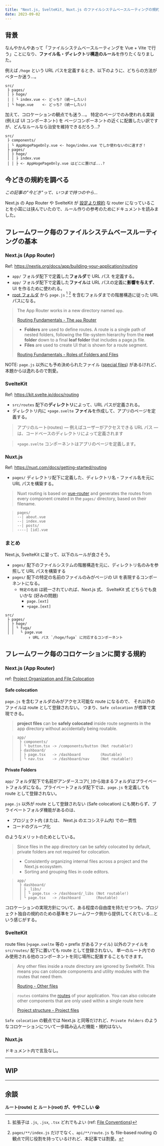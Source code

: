 ```yaml
---
title: "Next.js, SvelteKit, Nuxt.js のファイルシステムベースルーティングの規約を比較して、独自ルールの参考にする"
date: 2023-09-02
---
```


## 背景

なんやかんやあって「ファイルシステムベースルーティングを Vue + Vite で行う」ことになり、**ファイル名・ディレクトリ構造のルール**を作りたくなりました。

例えば `/hoge` という URL パスを定義するとき、以下のように、どちらの方法がベターか迷う...。

```
src/
 ├ pages/
 │ ├ hoge/
 │ │ └ index.vue <- どっち? (統一したい)
 │ └ hoge.vue    <- どっち? (統一したい)
```

加えて、コロケーションの観点でも迷う...。
特定のページでのみ使われる実装 (例えば UI コンポーネント) を ページコンポーネントの近くに配置したい訳ですが、どんなルールなら治安を維持できるだろう...?

```
src/
 ├ components/
 │ └ AppHogePageOnly.vue <- hoge/index.vue でしか使わないのに遠すぎ！
 ├ pages/
 │ ├ hoge/
 │ │ ├ index.vue
 │ │ ├ <- AppHogePageOnly.vue はどこに置けば...?
```

## 今どきの規約を調べる

_この記事の"今どき"って、いつまで持つのやら..._

Next.js の App Router や SvelteKit が [設定より規約](https://ja.wikipedia.org/wiki/%E8%A8%AD%E5%AE%9A%E3%82%88%E3%82%8A%E8%A6%8F%E7%B4%84) な router になっていることを小耳には挟んでいたので、ルール作りの参考のためにドキュメントを読みました。

## フレームワーク毎のファイルシステムベースルーティングの基本

### Next.js (App Router)

Ref: https://nextjs.org/docs/app/building-your-application/routing

- `app/` フォルダ配下で定義した**フォルダ**で URL パス を定義する。
- `app/` フォルダ配下で定義した**ファイル**は URL パスの定義に**影響を与えず**、 UI を作るために使われる。
- [root フォルダ](https://nextjs.org/docs/app/building-your-application/routing#terminology) から `page.js` [^1] [^2] を含むフォルダまでの階層構造に従った URL パスになる。

> The App Router works in a new directory named `app`.
>
> [Routing Fundamentals - The `app` Router](https://nextjs.org/docs/app/building-your-application/routing#the-app-router)

> - **Folders** are used to define routes. A route is a single path of nested folders, following the file-system hierarchy from the **root folder** down to a final **leaf folder** that includes a page.js file.
> - **Files** are used to create UI that is shown for a route segment.
>
> [Routing Fundamentals - Roles of Folders and Files](https://nextjs.org/docs/app/building-your-application/routing#roles-of-folders-and-files)

NOTE: `page.js` 以外にも予め決められたファイル ([special files](https://nextjs.org/docs/app/building-your-application/routing#file-conventions)) があるけれど、本題からは逸れるので割愛。

### SvelteKit

Ref: https://kit.svelte.jp/docs/routing

- `src/routes` 配下の**ディレクトリ**によって、URL パスが定義される。
- ディレクトリ内に `+page.svelte` **ファイル**を作成して、アプリのページを定義する。

> アプリのルート(routes) — 例えばユーザーがアクセスできる URL パス — は、コードベースのディレクトリによって定義されます

> `+page.svelte` コンポーネントはアプリのページを定義します。

### Nuxt.js

Ref: https://nuxt.com/docs/getting-started/routing

- `pages/` ディレクトリ配下に定義した、ディレクトリ名・ファイル名を元に URL パスを構築する。

> Nuxt routing is based on [vue-router](https://router.vuejs.org/) and generates the routes from every component created in the `pages/` directory, based on their filename.

> ```
> pages/
> --| about.vue
> --| index.vue
> --| posts/
> ----| [id].vue
> ```

### まとめ

Next.js, SvelteKit に習って、以下のルールが良さそう。

- `pages/` 配下のファイルシステムの階層構造を元に、ディレクトリ名のみを参照して URL パスを構築する
- `pages/` 配下の特定の名前のファイルのみがページの UI を表現するコンポーネントになる。
  - `特定の名前` は統一されていれば、Next.js 式、 SvelteKit 式 どちらでも良いかな (好みの問題)
    - `page.[ext]`
    - `+page.[ext]`

```
src/
 ├ pages/
 │ ├ hoge/
 │ │ └ fuga/
 │ │   └ page.vue
         　↑ URL パス `/hoge/fuga` に対応するコンポーネント
```

## フレームワーク毎のコロケーションに関する規約

### Next.js (App Router)

ref: [Project Organization and File Colocation](https://nextjs.org/docs/app/building-your-application/routing/colocation)

#### Safe colocation

`page.js` を含むフォルダのみがアクセス可能な route になるので、 それ以外のファイルは route として登録されない。
つまり、`Safe colocation` が標準で実現できる。

> **project files** can be **safely colocated** inside route segments in the app directory without accidentally being routable.

> ```
> app/
>  ├ components/
>  │ └ button.tsx -> /components/button (Not routable!)
>  ├ dashboard/
>  │ ├ page.tsx   -> /dashboard         (Routable)
>  │ └ nav.tsx    -> /dashboard/nav     (Not routable!)
> ```

#### Private Folders

`app/` フォルダ配下で名前がアンダースコア(`_`)から始まるフォルダはプライベートフォルダになる。プライベートフォルダ配下では、`page.js` を定義しても route として登録されない。

`page.js` 以外が route として登録されない (Safe colocation) にも関わらず、プライベートフォルダ機能があるのは、

- プロジェクト内 (または、 Next.js のエコシステム内) での一貫性
- コードのグループ化

のようなメリットのためとしている。

> Since files in the app directory can be safely colocated by default, private folders are not required for colocation.

> - Consistently organizing internal files across a project and the Next.js ecosystem.
> - Sorting and grouping files in code editors.

> ```
> app/
>  ├ dashboard/
>  │ ├ _libs/
>  │ │ └ page.tsx -> /dashboard/_libs (Not routable!)
>  │ └ page.tsx   -> /dashboard       (Routable)
> ```

コロケーションの実現方針について、ある程度の自由度を持たせつつも、プロジェクト独自の規約のための基準をフレームワーク側から提供してくれている...という感じがする。

### SvelteKit

route files (`+page.svelte` 等の `+` prefix があるファイル) 以外のファイルを `src/routes/` 配下に置いても route として登録されない。
単一のルート内でのみ使用される他のコンポーネントを同じ場所に配置することもできます。

> Any other files inside a route directory are ignored by SvelteKit. This means you can colocate components and utility modules with the routes that need them.
>
> [Routing - Other files](https://kit.svelte.dev/docs/routing#other-files)

> `routes` contains the [routes](https://kit.svelte.dev/docs/routing) of your application. You can also colocate other components that are only used within a single route here
>
> [Project structure - Project files](https://kit.svelte.dev/docs/project-structure#project-files-src)

`Safe colocation` の観点では Next.js と同等だけれど、`Private Folders` のようなコロケーションについて一歩踏み込んだ機能・規約はない。

### Nuxt.js

ドキュメント内で言及なし。

---

## WIP

---

## 余談

**ルート(route) と ルート(root) が、ややこしい 😭**

[^1]: 拡張子は `.js`, `.jsx`, `.tsx` どれでもよい (ref: [File Conventions](https://nextjs.org/docs/app/building-your-application/routing#file-conventions))

[^2]: `pages/**/index.js` だけでなく、`api/**/route.js` も file-based routing の観点で同じ役割を持っているけれど、本記事では割愛。
